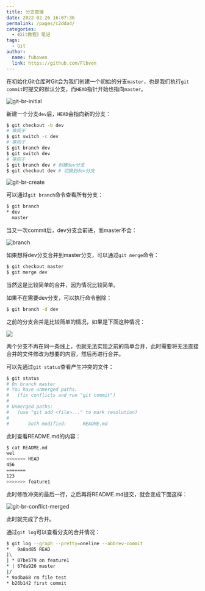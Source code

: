 ```yaml
---
title: 分支管理
date: 2022-02-26 16:07:36
permalink: /pages/c2dda4/
categories:
  - 《Git教程》笔记
tags:
  - Git
author:
  name: fubowen
  link: https://github.com/Flbven
---
```


在初始化Git仓库时Git会为我们创建一个初始的分支`master`，也是我们执行`git commit`时提交的默认分支，而`HEAD`指针开始也指向`master`。

![git-br-initial](https://gitee.com/F_bw/image-bed/raw/master/images/0)

新建一个分支`dev`后，`HEAD`会指向新的分支：

```bash
$ git checkout -b dev
# 等同于
$ git switch -c dev
# 等同于
$ git branch dev
$ git switch dev
# 等同于
$ git branch dev # 创建dev分支
$ git checkout dev # 切换到dev分支
```



![git-br-create](https://gitee.com/F_bw/image-bed/raw/master/images/l)

可以通过`git branch`命令查看所有分支：

```bash
$ git branch
* dev
  master
```

当又一次commit后，dev分支会前进，而master不会：

![branch](https://gitee.com/F_bw/image-bed/raw/master/images/bra.png)

如果想将dev分支合并到master分支，可以通过`git merge`命令：

```bash
$ git checkout master
$ git merge dev
```

当然这是比较简单的合并，因为情况比较简单。

如果不在需要dev分支，可以执行命令删除：

```bash
$ git branch -d dev
```

之前的分支合并是比较简单的情况，如果是下面这种情况：

![](https://gitee.com/F_bw/image-bed/raw/master/images/123.png)

两个分支不再在同一条线上，也就无法实现之前的简单合并，此时需要将无法直接合并的文件修改为想要的内容，然后再进行合并。

可以先通过`git status`查看产生冲突的文件：

```bash
$ git status
# On branch master
# You have unmerged paths.
#   (fix conflicts and run "git commit")
#
# Unmerged paths:
#   (use "git add <file>..." to mark resolution)
#
#       both modified:      README.md
```

此时查看README.md的内容：

```bash
$ cat README.md
wel
<<<<<<< HEAD
456
=======
123
>>>>>>> feature1
```

此时修改冲突的最后一行，之后再将README.md提交，就会变成下面这样：

![git-br-conflict-merged](https://gitee.com/F_bw/image-bed/raw/master/images/git-bar-conflict)

此时就完成了合并。

通过`git log`可以查看分支的合并情况：

```bash
$ git log --graph --pretty=oneline --abbrev-commit
*   9a8ad85 READ
|\
| * 07be579 on feature1
* | 67da926 master
|/
* 9adba68 rm file test
* b26b142 first commit

```

